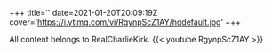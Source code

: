 +++
title=''
date=2021-01-20T20:09:19Z
cover='https://i.ytimg.com/vi/RgynpScZ1AY/hqdefault.jpg'
+++

All content belongs to RealCharlieKirk.
{{< youtube RgynpScZ1AY >}}
